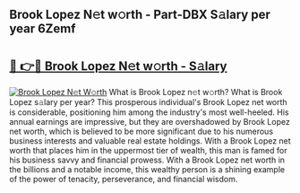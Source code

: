 ## Brook Lopez N𝚎t w𝚘rth - Part-DBX S𝚊lary per year 6Zemf

# <h2><a href="http://gc543rm.nevu.top/?p=Brook+Lopez">🔗 👉🔴 Brook Lopez N𝚎t w𝚘rth - S𝚊lary</a></h2>

[![Brook Lopez N𝚎t W𝚘rth](https://i.imgur.com/Oavwk0R.jpeg)](http://gc543rm.nevu.top/?p=Brook+Lopez)
What is Brook Lopez n𝚎t w𝚘rth? What is Brook Lopez s𝚊lary per year?
This prosperous individual's Brook Lopez net worth is considerable, positioning him among the industry's most well-heeled. His annual earnings are impressive, but they are overshadowed by Brook Lopez net worth, which is believed to be more significant due to his numerous business interests and valuable real estate holdings. With a Brook Lopez net worth that places him in the uppermost tier of wealth, this man is famed for his business savvy and financial prowess. With a Brook Lopez net worth in the billions and a notable income, this wealthy person is a shining example of the power of tenacity, perseverance, and financial wisdom.
